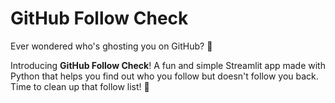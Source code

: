 # GitHub Follow Check

Ever wondered who's ghosting you on GitHub? 🤔

Introducing **GitHub Follow Check**! A fun and simple Streamlit app made with Python that helps you find out who you follow but doesn't follow you back. Time to clean up that follow list! 🚀